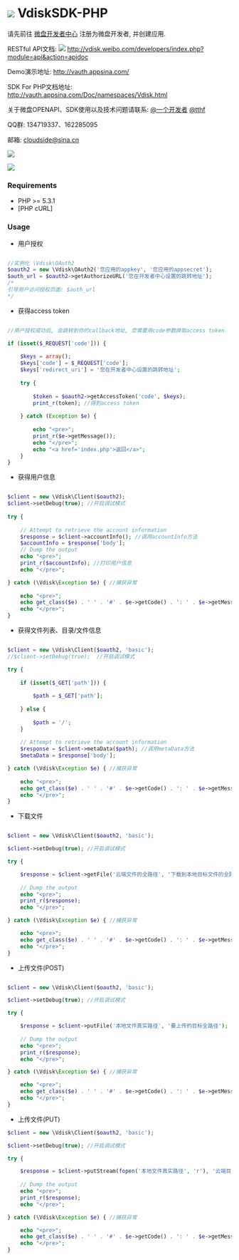 [![](http://vdisk.me/static/images/vi/logo/32x32.png)](#) VdiskSDK-PHP
============

请先前往 [微盘开发者中心](http://vdisk.weibo.com/developers/) 注册为微盘开发者, 并创建应用.

RESTful API文档:
[![](http://vdisk.me/static/images/vi/icon/16x16.png)](http://vdisk.weibo.com/developers/index.php?module=api&action=apidoc)
http://vdisk.weibo.com/developers/index.php?module=api&action=apidoc


Demo演示地址: http://vauth.appsina.com/


SDK For PHP文档地址: http://vauth.appsina.com/Doc/namespaces/Vdisk.html


关于微盘OPENAPI、SDK使用以及技术问题请联系: [@一个开发者](http://weibo.com/smcz) [@tthf](http://weibo.com/u/1401437867)

QQ群: 134719337、162285095

邮箱: [cloudside@sina.cn](mailto:cloudside@sina.cn)

[![](http://service.t.sina.com.cn/widget/qmd/1656360925/02781ba4/4.png)](http://weibo.com/smcz)

[![](http://service.t.sina.com.cn/widget/qmd/1401437867/02781ba4/4.png)](http://weibo.com/u/1401437867)



### Requirements

* PHP >= 5.3.1
* [PHP cURL]

### Usage


- 用户授权

```php

//实例化 \Vdisk\OAuth2
$oauth2 = new \Vdisk\OAuth2('您应用的appkey', '您应用的appsecret');
$auth_url = $oauth2->getAuthorizeURL('您在开发者中心设置的跳转地址');
/*
引导用户访问授权页面: $auth_url
*/

```

- 获得access token

```php

//用户授权成功后, 会跳转到你的callback地址, 您需要用code参数换取access token

if (isset($_REQUEST['code'])) {
  
	$keys = array();
	$keys['code'] = $_REQUEST['code'];
	$keys['redirect_uri'] = '您在开发者中心设置的跳转地址';
	
	try {
		
		$token = $oauth2->getAccessToken('code', $keys);
		print_r(token); //得到access token
		
	} catch (Exception $e) {
		
		echo "<pre>";
		print_r($e->getMessage());
		echo "</pre>";
		echo "<a href='index.php'>返回</a>";
	}
}

```

- 获得用户信息

```php

$client = new \Vdisk\Client($oauth2);
$client->setDebug(true); //开启调试模式
		
try {
			
	// Attempt to retrieve the account information
	$response = $client->accountInfo(); //调用accountInfo方法
	$accountInfo = $response['body'];
	// Dump the output
	echo "<pre>";
	print_r($accountInfo); //打印用户信息
	echo "</pre>";

} catch (\Vdisk\Exception $e) { //捕获异常
			
	echo "<pre>";
	echo get_class($e) . ' ' . '#' . $e->getCode() . ': ' . $e->getMessage();
	echo "</pre>";
}

```

- 获得文件列表、目录/文件信息

```php

$client = new \Vdisk\Client($oauth2, 'basic');
//$client->setDebug(true);  //开启调试模式

try {
	
	if (isset($_GET['path'])) {
		
		$path = $_GET['path'];
	
	} else {
		
		$path = '/';	
	}
	
	// Attempt to retrieve the account information
	$response = $client->metaData($path); //调用metaData方法
	$metaData = $response['body'];

} catch (\Vdisk\Exception $e) { //捕获异常
	
	echo "<pre>";
	echo get_class($e) . ' ' . '#' . $e->getCode() . ': ' . $e->getMessage();
	echo "</pre>";
}

```

- 下载文件

```php

$client = new \Vdisk\Client($oauth2, 'basic');

$client->setDebug(true); //开启调试模式

try {

    $response = $client->getFile('云端文件的全路径', '下载到本地目标文件的全路径');
   
    // Dump the output
    echo "<pre>";
    print_r($response);
    echo "</pre>";

} catch (\Vdisk\Exception $e) { //捕获异常

    echo "<pre>";
    echo get_class($e) . ' ' . '#' . $e->getCode() . ': ' . $e->getMessage();
    echo "</pre>";
}

```

- 上传文件(POST)

```php

$client = new \Vdisk\Client($oauth2, 'basic');

$client->setDebug(true); //开启调试模式

try {

    $response = $client->putFile('本地文件真实路径', '要上传的目标全路径');
   
    // Dump the output
    echo "<pre>";
    print_r($response);
    echo "</pre>";

} catch (\Vdisk\Exception $e) { //捕获异常

    echo "<pre>";
    echo get_class($e) . ' ' . '#' . $e->getCode() . ': ' . $e->getMessage();
    echo "</pre>";
}

```

- 上传文件(PUT)

```php
$client = new \Vdisk\Client($oauth2, 'basic');

$client->setDebug(true); //开启调试模式

try {

    $response = $client->putStream(fopen('本地文件真实路径', 'r'), '云端目标文件全路径');
   
    // Dump the output
    echo "<pre>";
    print_r($response);
    echo "</pre>";

} catch (\Vdisk\Exception $e) { //捕获异常

    echo "<pre>";
    echo get_class($e) . ' ' . '#' . $e->getCode() . ': ' . $e->getMessage();
    echo "</pre>";
}

```

